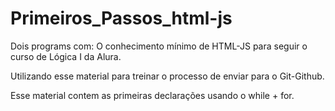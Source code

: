 # Primeiros_Passos_html-js

 Dois programs com: O conhecimento mínimo de HTML-JS para seguir o curso de Lógica I da Alura.
 
 Utilizando esse material para treinar o processo de enviar para o Git-Github.

 Esse material contem as primeiras declarações usando o while + for.